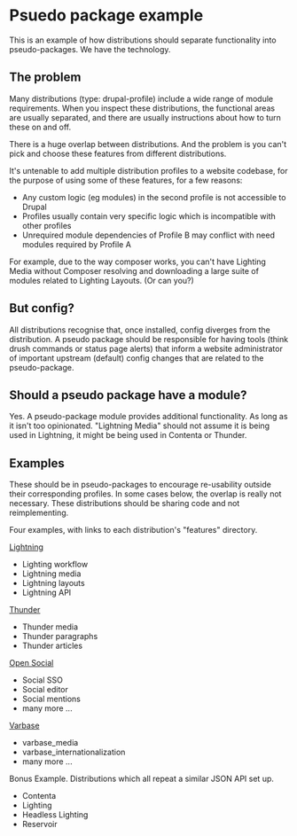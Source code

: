 # Psuedo package example

This is an example of how distributions should separate functionality into
pseudo-packages. We have the technology.

## The problem

Many distributions (type: drupal-profile) include a wide range of module requirements.
When you inspect these distributions, the functional areas are usually separated,
and there are usually instructions about how to turn these on and off. 

There is a huge overlap between distributions. And the problem is you can't
pick and choose these features from different distributions.

It's untenable to add multiple distribution profiles to a website codebase, for the purpose
of using some of these features, for a few reasons:

- Any custom logic (eg modules) in the second profile is not accessible to Drupal
- Profiles usually contain very specific logic which is incompatible with other profiles
- Unrequired module dependencies of Profile B may conflict with need modules required by Profile A

For example, due to the way composer works, you can't have Lighting Media without
Composer resolving and downloading a large suite of modules related to Lighting Layouts. (Or can you?)

## But config?

All distributions recognise that, once installed, config diverges from the
distribution. A pseudo package should be responsible for having tools (think drush
commands or status page alerts) that inform a website administrator of 
important upstream (default) config changes that are related to the pseudo-package.

## Should a pseudo package have a module?

Yes. A pseudo-package module provides additional functionality. As long as it
isn't too opinionated. "Lightning Media" should not assume it is being used
in Lightning, it might be being used in Contenta or Thunder.

## Examples

These should be in pseudo-packages to encourage re-usability outside their
corresponding profiles. In some cases below, the overlap is really not necessary.
These distributions should be sharing code and not reimplementing.

Four examples, with links to each distribution's "features" directory.

[Lightning](https://github.com/acquia/lightning/tree/8.x-2.x/modules/lightning_features)

- Lighting workflow
- Lightning media
- Lightning layouts
- Lightning API

[Thunder](https://github.com/BurdaMagazinOrg/thunder-distribution/tree/develop/modules)

- Thunder media
- Thunder paragraphs
- Thunder articles

[Open Social](https://github.com/goalgorilla/open_social/tree/8.x-1.x/modules/social_features)

- Social SSO
- Social editor
- Social mentions 
- many more ...

[Varbase](https://github.com/Vardot/varbase/tree/8.x-4.x/modules/varbase_features)

- varbase_media
- varbase_internationalization
- many more ...


Bonus Example. Distributions which all repeat a similar JSON API set up.

- Contenta
- Lighting
- Headless Lighting
- Reservoir

